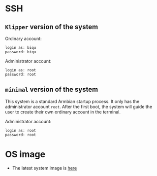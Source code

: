# SSH
## `Klipper` version of the system
Ordinary account:

    login as: biqu
    password: biqu

Administrator account:

    login as: root
    password: root

## `minimal` version of the system
This system is a standard Armbian startup process. It only has the administrator account `root`. After the first boot, the system will guide the user to create their own ordinary account in the terminal.

Administrator account:

    login as: root
    password: root

# OS image
* The latest system image is [here](https://github.com/bigtreetech/CB2/releases)
